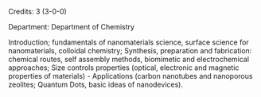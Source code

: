 Credits: 3 (3-0-0)

Department: Department of Chemistry

Introduction; fundamentals of nanomaterials science, surface science for nanomaterials, colloidal chemistry; Synthesis, preparation and fabrication: chemical routes, self assembly methods, biomimetic and electrochemical approaches; Size controls properties (optical, electronic and magnetic properties of materials) - Applications (carbon nanotubes and nanoporous zeolites; Quantum Dots, basic ideas of nanodevices).